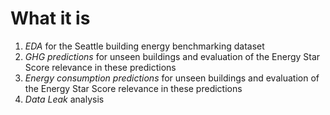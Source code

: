# What it is

1. *EDA* for the Seattle building energy benchmarking dataset
2. *GHG predictions* for unseen buildings and evaluation of the Energy Star Score relevance in these predictions
3. *Energy consumption predictions* for unseen buildings and evaluation of the Energy Star Score relevance in these predictions
4. *Data Leak* analysis
